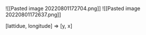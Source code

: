 ![[Pasted image 20220801172704.png]]
![[Pasted image 20220801172637.png]]



[lattidue, longitude] => [y, x]